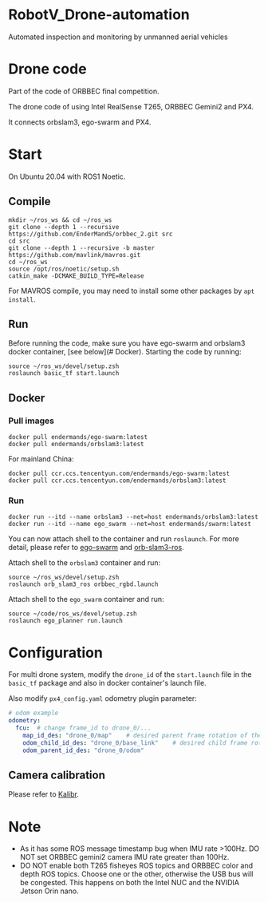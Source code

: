 # RobotV_Drone-automation
Automated inspection and monitoring by unmanned aerial vehicles

# Drone code

Part of the code of ORBBEC final competition.

The drone code of using Intel RealSense T265, ORBBEC Gemini2 and PX4.

It connects orbslam3, ego-swarm and PX4.

# Start

On Ubuntu 20.04 with ROS1 Noetic.

## Compile

```shell
mkdir ~/ros_ws && cd ~/ros_ws
git clone --depth 1 --recursive https://github.com/EnderMandS/orbbec_2.git src
cd src
git clone --depth 1 --recursive -b master https://github.com/mavlink/mavros.git
cd ~/ros_ws
source /opt/ros/noetic/setup.sh
catkin_make -DCMAKE_BUILD_TYPE=Release
```

For MAVROS compile, you may need to install some other packages by `apt install`.

## Run

Before running the code, make sure you have ego-swarm and orbslam3 docker container, [see below](# Docker). Starting the code by running:
```shell
source ~/ros_ws/devel/setup.zsh
roslaunch basic_tf start.launch
```

## Docker

### Pull images

```shell
docker pull endermands/ego-swarm:latest
docker pull endermands/orbslam3:latest
```

For mainland China:

```shell
docker pull ccr.ccs.tencentyun.com/endermands/ego-swarm:latest
docker pull ccr.ccs.tencentyun.com/endermands/orbslam3:latest
```

### Run

```shell
docker run --itd --name orbslam3 --net=host endermands/orbslam3:latest
docker run --itd --name ego_swarm --net=host endermands/swarm:latest
```

You can now attach shell to the container and run `roslaunch`. For more detail, please refer to [ego-swarm](https://github.com/EnderMandS/ego-swarm) and [orb-slam3-ros](https://github.com/EnderMandS/orb_slam3_ros).

Attach shell to the `orbslam3` container and run:

```shell
source ~/ros_ws/devel/setup.zsh
roslaunch orb_slam3_ros orbbec_rgbd.launch
```

Attach shell to the `ego_swarm` container and run:

```shell
source ~/code/ros_ws/devel/setup.zsh
roslaunch ego_planner run.launch
```

# Configuration

For multi drone system, modify the `drone_id` of the `start.launch` file in the `basic_tf` package and also in docker container's launch file.

Also modify `px4_config.yaml` odometry plugin parameter: 

```yaml
# odom example
odometry:
  fcu:  # change frame_id to drone_0/...
    map_id_des: "drone_0/map"    # desired parent frame rotation of the FCU's odometry
    odom_child_id_des: "drone_0/base_link"    # desired child frame rotation of the FCU's odometry
    odom_parent_id_des: "drone_0/odom"
```

## Camera calibration

Please refer to [Kalibr](https://github.com/ethz-asl/kalibr).

# Note

- As it has some ROS message timestamp bug when IMU rate >100Hz. DO NOT set ORBBEC gemini2 camera IMU rate greater than 100Hz.
- DO NOT enable both T265 fisheyes ROS topics and ORBBEC color and depth ROS topics. Choose one or the other, otherwise the USB bus will be congested. This happens on both the Intel NUC and the NVIDIA Jetson Orin nano.

